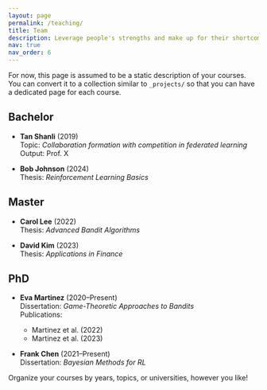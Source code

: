 ```yaml
---
layout: page
permalink: /teaching/
title: Team
description: Leverage people's strengths and make up for their shortcomings
nav: true
nav_order: 6
---
```


For now, this page is assumed to be a static description of your courses. You can convert it to a collection similar to `_projects/` so that you can have a dedicated page for each course.

## Bachelor
- **Tan Shanli** (2019)  
  Topic: *Collaboration formation with competition in federated learning*  
  Output: Prof. X

- **Bob Johnson** (2024)  
  Thesis: *Reinforcement Learning Basics*  

## Master
- **Carol Lee** (2022)  
  Thesis: *Advanced Bandit Algorithms*  

- **David Kim** (2023)  
  Thesis: *Applications in Finance*  

## PhD
- **Eva Martinez** (2020–Present)  
  Dissertation: *Game-Theoretic Approaches to Bandits*  
  Publications:  
    - Martinez et al. (2022)  
    - Martinez et al. (2023)  

- **Frank Chen** (2021–Present)  
  Dissertation: *Bayesian Methods for RL*  

Organize your courses by years, topics, or universities, however you like!
